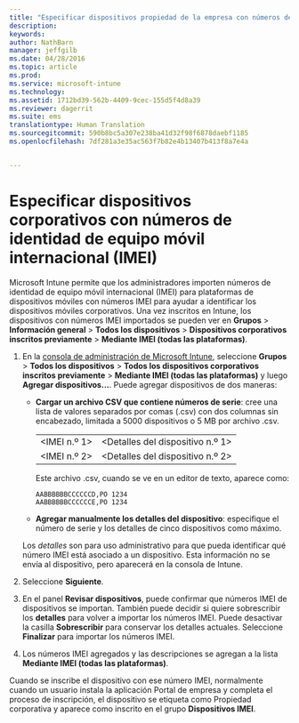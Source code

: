 ```yaml
---
title: "Especificar dispositivos propiedad de la empresa con números de identidad de equipo móvil internacional (IMEI) | Microsoft Intune"
description: 
keywords: 
author: NathBarn
manager: jeffgilb
ms.date: 04/28/2016
ms.topic: article
ms.prod: 
ms.service: microsoft-intune
ms.technology: 
ms.assetid: 1712bd39-562b-4409-9cec-155d5f4d8a39
ms.reviewer: dagerrit
ms.suite: ems
translationtype: Human Translation
ms.sourcegitcommit: 590b8bc5a307e238ba41d32f98f6878daebf1185
ms.openlocfilehash: 7df281a3e35ac563f7b82e4b13407b413f8a7e4a


---
```


# Especificar dispositivos corporativos con números de identidad de equipo móvil internacional (IMEI)
Microsoft Intune permite que los administradores importen números de identidad de equipo móvil internacional (IMEI) para plataformas de dispositivos móviles con números IMEI para ayudar a identificar los dispositivos móviles corporativos. Una vez inscritos en Intune, los dispositivos con números IMEI importados se pueden ver en **Grupos** > **Información general** > **Todos los dispositivos** > **Dispositivos corporativos inscritos previamente** > **Mediante IMEI (todas las plataformas)**.

1. En la [consola de administración de Microsoft Intune](http://manage.microsoft.com), seleccione **Grupos** &gt; **Todos los dispositivos** &gt; **Todos los dispositivos corporativos inscritos previamente** &gt; **Mediante IMEI (todas las plataformas)** y luego **Agregar dispositivos...**. Puede agregar dispositivos de dos maneras:

    -   **Cargar un archivo CSV que contiene números de serie**: cree una lista de valores separados por comas (.csv) con dos columnas sin encabezado, limitada a 5000 dispositivos o 5 MB por archivo .csv.

        |||
        |-|-|
        |&lt;IMEI n.º 1&gt;|&lt;Detalles del dispositivo n.º 1&gt;|
        |&lt;IMEI n.º 2&gt;|&lt;Detalles del dispositivo n.º 2&gt;|
        Este archivo .csv, cuando se ve en un editor de texto, aparece como:

        ```
        AABBBBBBCCCCCCD,PO 1234
        AABBBBBBCCCCCCE,PO 1234
        ```

    -   **Agregar manualmente los detalles del dispositivo**: especifique el número de serie y los detalles de cinco dispositivos como máximo.

   Los *detalles* son para uso administrativo para que pueda identificar qué número IMEI está asociado a un dispositivo. Esta información no se envía al dispositivo, pero aparecerá en la consola de Intune.

2.   Seleccione **Siguiente**.
3.  En el panel **Revisar dispositivos**, puede confirmar que números IMEI de dispositivos se importan. También puede decidir si quiere sobrescribir los **detalles** para volver a importar los números IMEI. Puede desactivar la casilla **Sobrescribir** para conservar los detalles actuales. Seleccione **Finalizar** para importar los números IMEI.
4.  Los números IMEI agregados y las descripciones se agregan a la lista **Mediante IMEI (todas las plataformas)**.

Cuando se inscribe el dispositivo con ese número IMEI, normalmente cuando un usuario instala la aplicación Portal de empresa y completa el proceso de inscripción, el dispositivo se etiqueta como Propiedad corporativa y aparece como inscrito en el grupo **Dispositivos IMEI**.



<!--HONumber=Jul16_HO3-->


